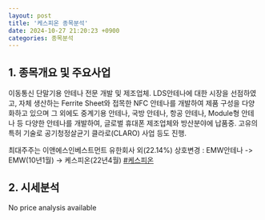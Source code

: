 ```yaml
---
layout: post
title: '케스피온 종목분석'
date: 2024-10-27 21:20:23 +0900
categories: 종목분석
---
```


## 1. 종목개요 및 주요사업

이동통신 단말기용 안테나 전문 개발 및 제조업체. LDS안테나에 대한 시장을 선점하였고, 자체 생산하는 Ferrite Sheet와 접목한 NFC 안테나를 개발하여 제품 구성을 다양화하고 있으며 그 외에도 중계기용 안테나, 국방 안테나, 항공 안테나, Module형 안테나 등 다양한 안테나를 개발하여, 글로벌 휴대폰 제조업체와 방산분야에 납품중. 고유의 특허 기술로 공기청정살균기 클라로(CLARO) 사업 등도 진행.

최대주주는 이앤에스인베스트먼트 유한회사 외(22.14%) 상호변경 : EMW안테나 -> EMW(10년1월) -> 케스피온(22년4월)
[#케스피온](#)

## 2. 시세분석

No price analysis available
